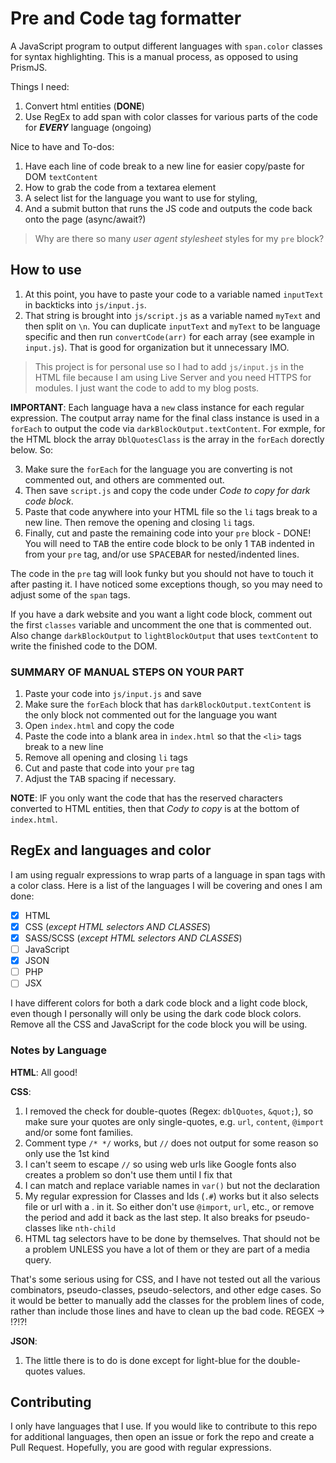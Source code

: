 # Pre and Code tag formatter

A JavaScript program to output different languages with `span.color` classes for syntax highlighting. This is a manual process, as opposed to using PrismJS.

Things I need:

1. Convert html entities (**DONE**)
1. Use RegEx to add span with color classes for various parts of the code for _**EVERY**_ language (ongoing)

Nice to have and To-dos:

1. Have each line of code break to a new line for easier copy/paste for DOM `textContent`
1. How to grab the code from a textarea element
1. A select list for the language you want to use for styling,
1. And a submit button that runs the JS code and outputs the code back onto the page (async/await?)

> Why are there so many _user agent stylesheet_ styles for my `pre` block?

## How to use

1. At this point, you have to paste your code to a variable named `inputText` in backticks into `js/input.js`.
2. That string is brought into `js/script.js` as a variable named `myText` and then split on `\n`. You can duplicate `inputText` and `myText` to be language specific and then run `convertCode(arr)` for each array (see example in `input.js`). That is good for organization but it unnecessary IMO.

> This project is for personal use so I had to add `js/input.js` in the HTML file because I am using Live Server and you need HTTPS for modules. I just want the code to add to my blog posts.

**IMPORTANT**: Each language hava a `new` class instance for each regular expression. The coutput array name for the final class instance is used in a `forEach` to output the code via `darkBlockOutput.textContent`. For exmple, for the HTML block the array `DblQuotesClass` is the array in the `forEach` dorectly below. So:

3. Make sure the `forEach` for the language you are converting is not commented out, and others are commented out.
4. Then save `script.js` and copy the code under _Code to copy for dark code block_.
5. Paste that code anywhere into your HTML file so the `li` tags break to a new line. Then remove the opening and closing `li` tags.
6. Finally, cut and paste the remaining code into your `pre` block - DONE! You will need to <kbd>TAB</kbd> the entire code block to be only 1 <kbd>TAB</kbd> indented in from your `pre` tag, and/or use <kbd>SPACEBAR</kbd> for nested/indented lines.

The code in the `pre` tag will look funky but you should not have to touch it after pasting it. I have noticed some exceptions though, so you may need to adjust some of the `span` tags.

If you have a dark website and you want a light code block, comment out the first `classes` variable and uncomment the one that is commented out. Also change `darkBlockOutput` to `lightBlockOutput` that uses `textContent` to write the finished code to the DOM.

<!-- > WTF: `user agent stylesheet` is creating problems? -->

### SUMMARY OF MANUAL STEPS ON YOUR PART

1. Paste your code into `js/input.js` and save
1. Make sure the `forEach` block that has `darkBlockOutput.textContent` is the only block not commented out for the language you want
1. Open `index.html` and copy the code
1. Paste the code into a blank area in `index.html` so that the `<li>` tags break to a new line
1. Remove all opening and closing `li` tags
1. Cut and paste that code into your `pre` tag
1. Adjust the <kbd>TAB</kbd> spacing if necessary.

**NOTE**: IF you only want the code that has the reserved characters converted to HTML entities, then that _Cody to copy_ is at the bottom of `index.html`.

## RegEx and languages and color

I am using regualr expressions to wrap parts of a language in span tags with a color class. Here is a list of the languages I will be covering and ones I am done:

- [x] HTML
- [x] CSS (_except HTML selectors AND CLASSES_)
- [x] SASS/SCSS (_except HTML selectors AND CLASSES_)
- [ ] JavaScript
- [x] JSON
- [ ] PHP
- [ ] JSX

I have different colors for both a dark code block and a light code block, even though I personally will only be using the dark code block colors. Remove all the CSS and JavaScript for the code block you will be using.

### Notes by Language

**HTML**: All good!

**CSS**:

1. I removed the check for double-quotes (Regex: `dblQuotes`, `&quot;`), so make sure your quotes are only single-quotes, e.g. `url`, `content`, `@import` and/or some font families.
1. Comment type `/* */` works, but `//` does not output for some reason so only use the 1st kind
1. I can't seem to escape `//` so using web urls like Google fonts also creates a problem so don't use them until I fix that
1. I can match and replace variable names in `var()` but not the declaration
1. My regular expression for Classes and Ids (`.#`) works but it also selects file or url with a . in it. So either don't use `@import`, `url`, etc., or remove the period and add it back as the last step. It also breaks for pseudo-classes like `nth-child`
1. HTML tag selectors have to be done by themselves. That should not be a problem UNLESS you have a lot of them or they are part of a media query.

That's some serious using for CSS, and I have not tested out all the various combinators, pseudo-classes, pseudo-selectors, and other edge cases. So it would be better to manually add the classes for the problem lines of code, rather than include those lines and have to clean up the bad code. REGEX -> !?!?!

**JSON**:

1. The little there is to do is done except for light-blue for the double-quotes values.

## Contributing

I only have languages that I use. If you would like to contribute to this repo for additional languages, then open an issue or fork the repo and create a Pull Request. Hopefully, you are good with regular expressions.
